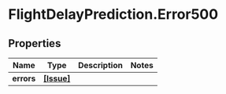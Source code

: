 # FlightDelayPrediction.Error500

## Properties

Name | Type | Description | Notes
------------ | ------------- | ------------- | -------------
**errors** | [**[Issue]**](Issue.md) |  | 


